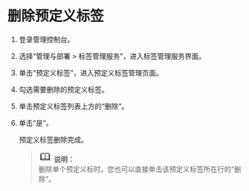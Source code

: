 # 删除预定义标签<a name="zh-cn_topic_0056266273"></a>

1.  登录管理控制台。
2.  选择“管理与部署 \> 标签管理服务”，进入标签管理服务界面。
3.  单击“预定义标签”，进入预定义标签管理页面。
4.  勾选需要删除的预定义标签。
5.  单击预定义标签列表上方的“删除”。
6.  单击“是”。

    预定义标签删除完成。

    >![](public_sys-resources/icon-note.gif) **说明：**   
    >删除单个预定义标时，您也可以直接单击该预定义标签所在行的“删除”。  


